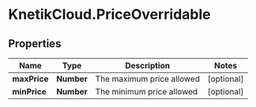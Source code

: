 # KnetikCloud.PriceOverridable

## Properties
Name | Type | Description | Notes
------------ | ------------- | ------------- | -------------
**maxPrice** | **Number** | The maximum price allowed | [optional] 
**minPrice** | **Number** | The minimum price allowed | [optional] 


